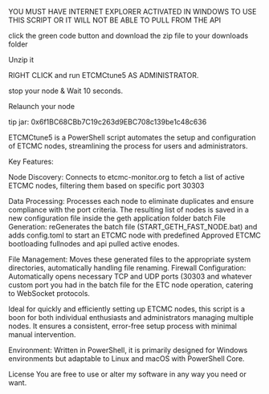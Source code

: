YOU MUST HAVE INTERNET EXPLORER ACTIVATED IN WINDOWS TO USE THIS SCRIPT OR IT WILL NOT BE ABLE TO PULL FROM THE API

click the green code button and download the zip file to your downloads folder 

Unzip it

RIGHT CLICK and run ETCMCtune5 AS ADMINISTRATOR. 

stop your node & Wait 10 seconds.

Relaunch your node

tip jar: 0x6f1BC68CBb7C19c263d9EBC708c139be1c48c636

ETCMCtune5
is a PowerShell script automates the setup and configuration of ETCMC nodes, streamlining the process for users and administrators.

Key Features:

Node Discovery: Connects to etcmc-monitor.org to fetch a list of active ETCMC nodes, filtering them based on specific port 30303

Data Processing: Processes each node to eliminate duplicates and ensure compliance with the port criteria. The resulting list of nodes is saved in a new configuration file inside the geth application folder batch File Generation: reGenerates the batch file (START_GETH_FAST_NODE.bat) and adds config.toml to start an ETCMC node with predefined Approved ETCMC bootloading fullnodes and api pulled active enodes.

File Management: Moves these generated files to the appropriate system directories, automatically handling file renaming. Firewall Configuration: Automatically opens necessary TCP and UDP ports (30303 and whatever custom port you had in the batch file for the ETC node operation, catering to WebSocket protocols.

Ideal for quickly and efficiently setting up ETCMC nodes, this script is a boon for both individual enthusiasts and administrators managing multiple nodes. It ensures a consistent, error-free setup process with minimal manual intervention.

Environment: Written in PowerShell, it is primarily designed for Windows environments but adaptable to Linux and macOS with PowerShell Core.

License You are free to use or alter my software in any way you need or want.
